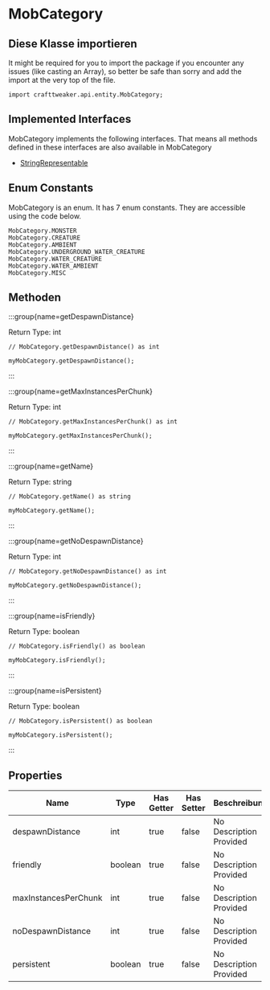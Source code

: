 # MobCategory

## Diese Klasse importieren

It might be required for you to import the package if you encounter any issues (like casting an Array), so better be safe than sorry and add the import at the very top of the file.
```zenscript
import crafttweaker.api.entity.MobCategory;
```


## Implemented Interfaces
MobCategory implements the following interfaces. That means all methods defined in these interfaces are also available in MobCategory

- [StringRepresentable](/vanilla/api/util/StringRepresentable)

## Enum Constants

MobCategory is an enum. It has 7 enum constants. They are accessible using the code below.

```zenscript
MobCategory.MONSTER
MobCategory.CREATURE
MobCategory.AMBIENT
MobCategory.UNDERGROUND_WATER_CREATURE
MobCategory.WATER_CREATURE
MobCategory.WATER_AMBIENT
MobCategory.MISC
```
## Methoden

:::group{name=getDespawnDistance}

Return Type: int

```zenscript
// MobCategory.getDespawnDistance() as int

myMobCategory.getDespawnDistance();
```

:::

:::group{name=getMaxInstancesPerChunk}

Return Type: int

```zenscript
// MobCategory.getMaxInstancesPerChunk() as int

myMobCategory.getMaxInstancesPerChunk();
```

:::

:::group{name=getName}

Return Type: string

```zenscript
// MobCategory.getName() as string

myMobCategory.getName();
```

:::

:::group{name=getNoDespawnDistance}

Return Type: int

```zenscript
// MobCategory.getNoDespawnDistance() as int

myMobCategory.getNoDespawnDistance();
```

:::

:::group{name=isFriendly}

Return Type: boolean

```zenscript
// MobCategory.isFriendly() as boolean

myMobCategory.isFriendly();
```

:::

:::group{name=isPersistent}

Return Type: boolean

```zenscript
// MobCategory.isPersistent() as boolean

myMobCategory.isPersistent();
```

:::


## Properties

| Name                 | Type    | Has Getter | Has Setter | Beschreibung            |
| -------------------- | ------- | ---------- | ---------- | ----------------------- |
| despawnDistance      | int     | true       | false      | No Description Provided |
| friendly             | boolean | true       | false      | No Description Provided |
| maxInstancesPerChunk | int     | true       | false      | No Description Provided |
| noDespawnDistance    | int     | true       | false      | No Description Provided |
| persistent           | boolean | true       | false      | No Description Provided |

